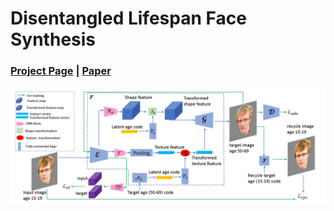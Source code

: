 # Disentangled Lifespan Face Synthesis
### [Project Page](https://senhe.github.io/projects/iccv_2021_lifespan_face/) | [Paper](https://senhe.github.io/projects/iccv_2021_lifespan_face/)

<div align="center">
<img src=./fig/archi.png width="1200">
</div>
